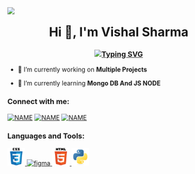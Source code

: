 <img align="left" src="https://miro.medium.com/max/1360/1*zVnWJtyGOX_kUIDm6ccCfQ.gif" width="250" />
<h1 align="center">Hi 👋, I'm Vishal Sharma</h1>
<h3 align="center"><a href="https://git.io/typing-svg"><img src="https://readme-typing-svg.demolab.com?font=Fira+Code&pause=300&width=435&height=53&lines=I'm+learning+machine+learning" alt="Typing SVG" /></a></h3>

- 🔭 I’m currently working on **Multiple Projects**

- 🌱 I’m currently learning **Mongo DB And JS NODE**

<h3 align="left">Connect with me:</h3>
<p align="left">
  <a href="LINKEDSITE" target="blank"><img align="center" src="https://cdn-icons-png.flaticon.com/512/145/145807.png" alt="NAME" height="30" width="30" /></a>
<a href="INSTA" target="blank"><img align="center" src="https://raw.githubusercontent.com/rahuldkjain/github-profile-readme-generator/master/src/images/icons/Social/instagram.svg" alt="NAME" height="30" width="40" /></a>
  <a href="LINKTREE" target="blank"><img align="center" src="https://api.blog.production.linktr.ee/wp-content/uploads/2022/06/Avatar-Symbol-Canopy.png" alt="NAME" height="30" width="30" /></a>
</p>

<h3 align="left">Languages and Tools:</h3>
<p align="left"> <a href="https://www.w3schools.com/css/" target="_blank" rel="noreferrer"> <img src="https://raw.githubusercontent.com/devicons/devicon/master/icons/css3/css3-original-wordmark.svg" alt="css3" width="40" height="40"/> </a> <a href="https://www.figma.com/" target="_blank" rel="noreferrer"> <img src="https://www.vectorlogo.zone/logos/figma/figma-icon.svg" alt="figma" width="40" height="40"/> </a> <a href="https://www.w3.org/html/" target="_blank" rel="noreferrer"> <img src="https://raw.githubusercontent.com/devicons/devicon/master/icons/html5/html5-original-wordmark.svg" alt="html5" width="40" height="40"/> </a> <a href="https://www.python.org" target="_blank" rel="noreferrer"> <img src="https://raw.githubusercontent.com/devicons/devicon/master/icons/python/python-original.svg" alt="python" width="40" height="40"/> </a> </p>
